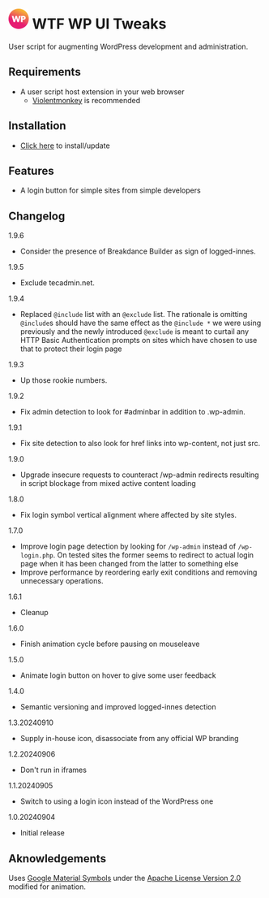 # ![WP](wp-wtf-gradient-optimized.svg) WTF WP UI Tweaks
User script for augmenting WordPress development and administration.

## Requirements
- A user script host extension in your web browser
  - [Violentmonkey](https://violentmonkey.github.io/) is recommended

## Installation
- [Click here](https://github.com/WTF-Design/wordpress-ui-tweaks/raw/main/script.user.js) to install/update

## Features
- A login button for simple sites from simple developers

## Changelog
1.9.6
- Consider the presence of Breakdance Builder as sign of logged-innes.

1.9.5
- Exclude tecadmin.net.

1.9.4
- Replaced `@include` list with an `@exclude` list. The rationale is omitting
  `@include`s should have the same effect as the `@include *` we were using
  previously and the newly introduced `@exclude` is meant to curtail any HTTP
  Basic Authentication prompts on sites which have chosen to use that to
  protect their login page

1.9.3
- Up those rookie numbers.

1.9.2
- Fix admin detection to look for #adminbar in addition to .wp-admin.

1.9.1
- Fix site detection to also look for href links into wp-content, not just src.

1.9.0
- Upgrade insecure requests to counteract /wp-admin redirects resulting in
  script blockage from mixed active content loading

1.8.0
- Fix login symbol vertical alignment where affected by site styles.

1.7.0
- Improve login page detection by looking for `/wp-admin` instead of
  `/wp-login.php`. On tested sites the former seems to redirect to actual login
  page when it has been changed from the latter to something else
- Improve performance by reordering early exit conditions and removing
  unnecessary operations.

1.6.1
- Cleanup

1.6.0
- Finish animation cycle before pausing on mouseleave

1.5.0
- Animate login button on hover to give some user feedback

1.4.0
- Semantic versioning and improved logged-innes detection

1.3.20240910
- Supply in-house icon, disassociate from any official WP branding

1.2.20240906
- Don't run in iframes

1.1.20240905
- Switch to using a login icon instead of the WordPress one

1.0.20240904
- Initial release

## Aknowledgements
Uses [Google Material Symbols](https://fonts.google.com/icons) under the [Apache License Version 2.0](Google-Material-Symbols-LICENSE.txt) modified for animation.
